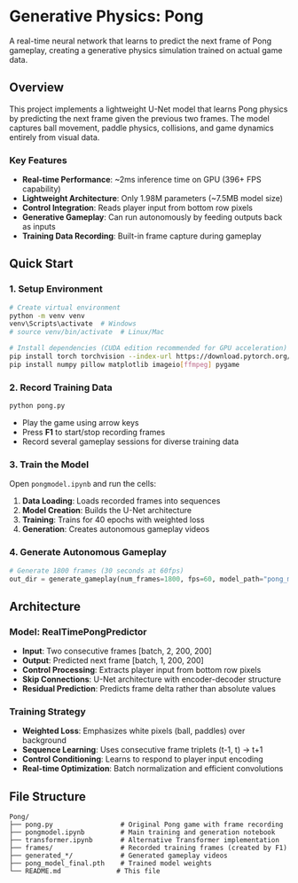 # Generative Physics: Pong

A real-time neural network that learns to predict the next frame of Pong gameplay, creating a generative physics simulation trained on actual game data.

## Overview

This project implements a lightweight U-Net model that learns Pong physics by predicting the next frame given the previous two frames. The model captures ball movement, paddle physics, collisions, and game dynamics entirely from visual data.

### Key Features

- **Real-time Performance**: ~2ms inference time on GPU (396+ FPS capability)
- **Lightweight Architecture**: Only 1.98M parameters (~7.5MB model size)
- **Control Integration**: Reads player input from bottom row pixels
- **Generative Gameplay**: Can run autonomously by feeding outputs back as inputs
- **Training Data Recording**: Built-in frame capture during gameplay

## Quick Start

### 1. Setup Environment

```bash
# Create virtual environment
python -m venv venv
venv\Scripts\activate  # Windows
# source venv/bin/activate  # Linux/Mac

# Install dependencies (CUDA edition recommended for GPU acceleration)
pip install torch torchvision --index-url https://download.pytorch.org/whl/cu118
pip install numpy pillow matplotlib imageio[ffmpeg] pygame
```

### 2. Record Training Data

```bash
python pong.py
```

- Play the game using arrow keys
- Press **F1** to start/stop recording frames
- Record several gameplay sessions for diverse training data

### 3. Train the Model

Open `pongmodel.ipynb` and run the cells:

1. **Data Loading**: Loads recorded frames into sequences
2. **Model Creation**: Builds the U-Net architecture
3. **Training**: Trains for 40 epochs with weighted loss
4. **Generation**: Creates autonomous gameplay videos

### 4. Generate Autonomous Gameplay

```python
# Generate 1800 frames (30 seconds at 60fps)
out_dir = generate_gameplay(num_frames=1800, fps=60, model_path="pong_model_final.pth")
```

## Architecture

### Model: RealTimePongPredictor

- **Input**: Two consecutive frames [batch, 2, 200, 200]
- **Output**: Predicted next frame [batch, 1, 200, 200]
- **Control Processing**: Extracts player input from bottom row pixels
- **Skip Connections**: U-Net architecture with encoder-decoder structure
- **Residual Prediction**: Predicts frame delta rather than absolute values

### Training Strategy

- **Weighted Loss**: Emphasizes white pixels (ball, paddles) over background
- **Sequence Learning**: Uses consecutive frame triplets (t-1, t) → t+1
- **Control Conditioning**: Learns to respond to player input encoding
- **Real-time Optimization**: Batch normalization and efficient convolutions

## File Structure

```
Pong/
├── pong.py                 # Original Pong game with frame recording
├── pongmodel.ipynb         # Main training and generation notebook
├── transformer.ipynb       # Alternative Transformer implementation
├── frames/                 # Recorded training frames (created by F1)
├── generated_*/            # Generated gameplay videos
├── pong_model_final.pth    # Trained model weights
└── README.md              # This file
```

